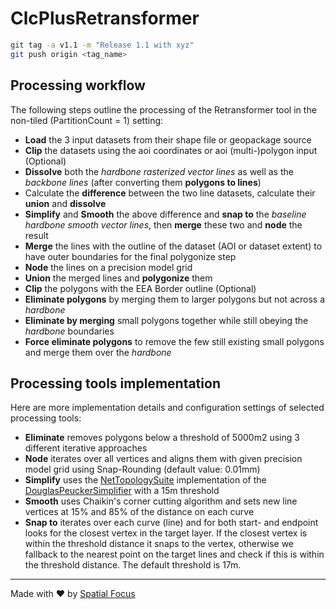 # ClcPlusRetransformer

```bash
git tag -a v1.1 -m "Release 1.1 with xyz"
git push origin <tag_name>
```

## Processing workflow

The following steps outline the processing of the Retransformer tool in the non-tiled (PartitionCount = 1) setting:

- __Load__ the 3 input datasets from their shape file or geopackage source
- __Clip__ the datasets using the aoi coordinates or aoi (multi-)polygon input (Optional)
- __Dissolve__ both the _hardbone rasterized vector lines_ as well as the _backbone lines_ (after converting them __polygons to lines__)
- Calculate the __difference__ between the two line datasets, calculate their __union__ and __dissolve__
- __Simplify__ and __Smooth__ the above difference and __snap to__ the _baseline hardbone smooth vector lines_, then __merge__ these two and __node__ the result
- __Merge__ the lines with the outline of the dataset (AOI or dataset extent) to have outer boundaries for the final polygonize step
- __Node__ the lines on a precision model grid
- __Union__ the merged lines and __polygonize__ them
- __Clip__ the polygons with the EEA Border outline (Optional)
- __Eliminate polygons__ by merging them to larger polygons but not across a _hardbone_
- __Eliminate by merging__ small polygons together while still obeying the _hardbone_ boundaries
- __Force eliminate polygons__ to remove the few still existing small polygons and merge them over the _hardbone_

## Processing tools implementation

Here are more implementation details and configuration settings of selected processing tools:

- __Eliminate__ removes polygons below a threshold of 5000m2 using 3 different iterative approaches
- __Node__ iterates over all vertices and aligns them with given precision model grid using Snap-Rounding (default value: 0.01mm)
- __Simplify__ uses the [NetTopologySuite](https://github.com/NetTopologySuite/NetTopologySuite) implementation of the [DouglasPeuckerSimplifier](https://github.com/NetTopologySuite/NetTopologySuite/blob/master/src/NetTopologySuite/Simplify/DouglasPeuckerSimplifier.cs) with a 15m threshold
- __Smooth__ uses Chaikin's corner cutting algorithm and sets new line vertices at 15% and 85% of the distance on each curve
- __Snap to__ iterates over each curve (line) and for both start- and endpoint looks for the closest vertex in the target layer. If the closest vertex is within the threshold distance it snaps to the vertex, otherwise we fallback to the nearest point on the target lines and check if this is within the threshold distance. The default threshold is 17m.

----

Made with :heart: by [Spatial Focus](https://spatial-focus.net/)
